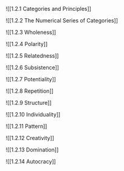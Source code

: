 
![[1.2.1 Categories and Principles]]

![[1.2.2 The Numerical Series of Categories]]

![[1.2.3 Wholeness]]

![[1.2.4 Polarity]]

![[1.2.5 Relatedness]]

![[1.2.6 Subsistence]]

![[1.2.7 Potentiality]]

![[1.2.8 Repetition]]

![[1.2.9 Structure]]

![[1.2.10 Individuality]]

![[1.2.11 Pattern]]

![[1.2.12 Creativity]]

![[1.2.13 Domination]]

![[1.2.14 Autocracy]]